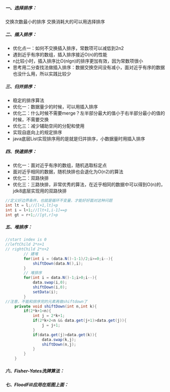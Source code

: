 ##### 一、选择排序：
交换次数最小的排序
交换消耗大的可以用选择排序
##### 二、插入排序：
- 优化点一：如何不交换插入排序，常数项可以减低到2n2
- 遇到近乎有序的数组，插入排序接近O(n)的性能
- n比较小时，插入排序比O(nlgn)的排序更加有效，因为常数项很小
- 思考用二分查找法做插入排序：数据交换空间没有减小，面对近乎有序的数据也没什么用，所以实践比较少
##### 三、归并排序：
- 稳定的排序算法
- 优化一：数据量少的时候，可以用插入排序
- 优化二：什么时候不需要merge？左半部分最大的值小于右半部分最小的值的时候，不需要交换
- 优化三：减少辅助空间的分配和使用
- 实现自底向上的规定排序
- java底层List实现排序用的是就是归并排序，小数据量时用插入排序
##### 四、快速排序：
- 优化一：面对近乎有序的数组，随机选取标定点
- 面对近乎相同的数据，随机快排也会退化为O(n2)的算法
- 优化二：双路快排
- 优化三：三路快排，非常优秀的算法，在近乎相同的数据中可以得到O(n)的，jdk8底层实现用的双路快排</br>
```java
//定义好边界条件，也就是循环不变量，才能好好面对这种问题
int lt = l;//[l+1,lt]<p
int i = l+1;//[lt+1,i-1]==p
int gt = r+1;//[gt,r]>p
```
##### 五、堆排序：</br>
```java
//start index is 0
//leftChild 2*n+1
// rightChild 2*n+2
        // 建堆
        for(int i = (data.N()-1-1)/2;i>=0;i--){
            shiftDown(data.N(),i);
        }
        // 堆排序
        for(int i = data.N()-1;i>0;i--){
            data.swap(i,0);
            shiftDown(i,0);
            setData(i);
        }
//注意，不能和排序完的元素再做shiftdown了
    private void shiftDown(int n,int k){
        if(2*k+1<n){
            int j = 2*k+1;
            if(2*k+2<n && data.get(j+1)>data.get(j)){
                j = j+1;
            }
            if(data.get(j)>data.get(k)){
                data.swap(k,j);
                shiftDown(n,j);
            }
        }
    }
```
##### 六、Fisher-Yates洗牌算法：
##### 七、FloodFill应用在抠图上面：
